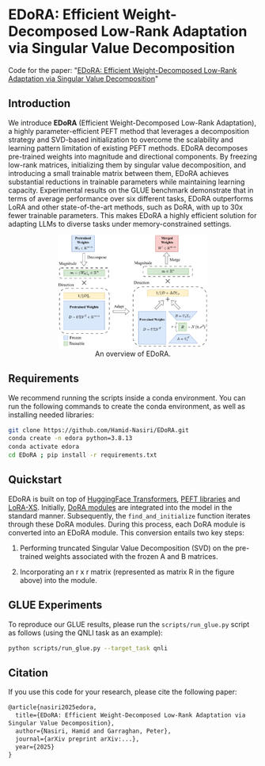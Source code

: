 # EDoRA: Efficient Weight-Decomposed Low-Rank Adaptation via Singular Value Decomposition

Code for the paper: "[EDoRA: Efficient Weight-Decomposed Low-Rank Adaptation via Singular Value Decomposition](https://arxiv.org/abs/...)"

## Introduction
We introduce **EDoRA** (Efficient Weight-Decomposed Low-Rank Adaptation), a highly parameter-efficient PEFT method that leverages a decomposition strategy and SVD-based initialization to overcome the scalability and learning pattern limitation of existing PEFT methods.
EDoRA decomposes pre-trained weights into magnitude and directional components. By freezing low-rank matrices, initializing them by singular value decomposition, and introducing a small trainable matrix between them, EDoRA achieves substantial reductions in trainable parameters while maintaining learning capacity. Experimental results on the GLUE benchmark demonstrate that in terms of average performance over six different tasks, EDoRA outperforms LoRA and other state-of-the-art methods, such as DoRA, with up to 30x fewer trainable parameters. This makes EDoRA a highly efficient solution for adapting LLMs to diverse tasks under memory-constrained settings.

<p align="center">
  <img src="./assets/EDoRA.png" alt=“EDoRA” width=60%>
  <br> An overview of EDoRA.
</p>
  
## Requirements
We recommend running the scripts inside a conda environment.
You can run the following commands to create the conda environment, as well as installing needed libraries:
```bash
git clone https://github.com/Hamid-Nasiri/EDoRA.git
conda create -n edora python=3.8.13
conda activate edora
cd EDoRA ; pip install -r requirements.txt
```
## Quickstart
EDoRA is built on top of [HuggingFace Transformers](https://huggingface.co/docs/transformers/en/index), [PEFT libraries](https://huggingface.co/docs/peft/en/index) and [LoRA-XS](https://github.com/MohammadrezaBanaei/LoRA-XS). Initially, [DoRA modules](https://huggingface.co/docs/peft/v0.14.0/en/developer_guides/lora#weight-decomposed-low-rank-adaptation-dora) are integrated into the model in the standard manner. Subsequently, the `find_and_initialize` function iterates through these DoRA modules. During this process, each DoRA module is converted into an EDoRA module. This conversion entails two key steps:

1. Performing truncated Singular Value Decomposition (SVD) on the pre-trained weights associated with the frozen A and B matrices.

2. Incorporating an r x r matrix (represented as matrix R in the figure above) into the module.


## GLUE Experiments
To reproduce our GLUE results, please run the `scripts/run_glue.py` script as follows (using the QNLI task as an example):
	
```bash
python scripts/run_glue.py --target_task qnli
```

## Citation
If you use this code for your research, please cite the following paper:
```
@article{nasiri2025edora,
  title={EDoRA: Efficient Weight-Decomposed Low-Rank Adaptation via Singular Value Decomposition},
  author={Nasiri, Hamid and Garraghan, Peter},
  journal={arXiv preprint arXiv:...},
  year={2025}
}
```


